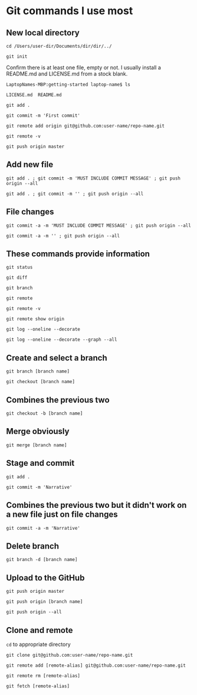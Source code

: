 # Git commands I use most

## New local directory
`cd /Users/user-dir/Documents/dir/dir/../`

`git init`

Confirm there is at least one file, empty or not. I usually install a README.md and LICENSE.md from a stock blank.

```
LaptopNames-MBP:getting-started laptop-name$ ls

LICENSE.md	README.md

```

`git add . `

`git commit -m 'First commit'`

`git remote add origin git@github.com:user-name/repo-name.git`

`git remote -v`

`git push origin master`


## Add new file
`git add . ; git commit -m 'MUST INCLUDE COMMIT MESSAGE' ; git push origin --all`

`git add . ; git commit -m '' ; git push origin --all`


## File changes
`git commit -a -m 'MUST INCLUDE COMMIT MESSAGE' ; git push origin --all`

`git commit -a -m '' ; git push origin --all`


## These commands provide information
`git status`

`git diff`

`git branch`

`git remote`

`git remote -v`

`git remote show origin`

`git log --oneline --decorate`

`git log --oneline --decorate --graph --all`


## Create and select a branch
`git branch [branch name]`

`git checkout [branch name]`


## Combines the previous two
`git checkout -b [branch name]`


## Merge obviously
`git merge [branch name]`


## Stage and commit
`git add . `

`git commit -m 'Narrative'`


## Combines the previous two but it didn't work on a new file just on file changes
`git commit -a -m 'Narrative'`


## Delete branch
`git branch -d [branch name]`


## Upload to the GitHub
`git push origin master`

`git push origin [branch name]`

`git push origin --all`


## Clone and remote
`cd` to appropriate directory

`git clone git@github.com:user-name/repo-name.git`

`git remote add [remote-alias] git@github.com:user-name/repo-name.git`

`git remote rm [remote-alias]`

`git fetch [remote-alias]`
